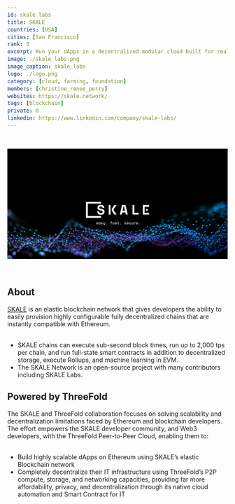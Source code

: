 ```yaml
---
id: skale_labs
title: SKALE
countries: [USA]
cities: [San Francisco]
rank: 3
excerpt: Run your dApps in a decentralized modular cloud built for real-world needs and configured for your requirements.
image: ./skale_labs.png
image_caption: skale_labs
logo: ./logo.png
category: [cloud, farming, foundation]
members: [christine_renee_perry]
websites: https://skale.network/
tags: [blockchain]
private: 0
linkedin: https://www.linkedin.com/company/skale-labs/
---
```


<br/>

![skale](./skale_labs2.png)

<br/>

## About

[SKALE](https://skale.network/) is an elastic blockchain network that gives developers the ability to easily provision highly configurable fully decentralized chains that are instantly compatible with Ethereum.
<br/>
<br/>

- SKALE chains can execute sub-second block times, run up to 2,000 tps per chain, and run full-state smart contracts in addition to decentralized storage, execute Rollups, and machine learning in EVM.
- The SKALE Network is an open-source project with many contributors including SKALE Labs.

## Powered by ThreeFold

The SKALE and ThreeFold collaboration focuses on solving scalability and decentralization limitations faced by Ethereum and blockchain developers. The effort empowers the SKALE developer community, and Web3 developers, with the ThreeFold Peer-to-Peer Cloud, enabling them to:
<br/>
<br/>

- Build highly scalable dApps on Ethereum using SKALE’s elastic Blockchain network
- Completely decentralize their IT infrastructure using ThreeFold’s P2P compute, storage, and networking capacities, providing far more affordability, privacy, and decentralization through its native cloud automation and Smart Contract for IT

